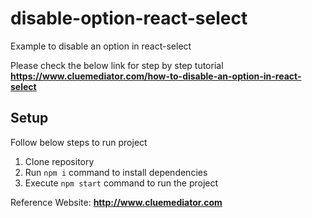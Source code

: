 # disable-option-react-select
Example to disable an option in react-select

Please check the below link for step by step tutorial
**https://www.cluemediator.com/how-to-disable-an-option-in-react-select**

## Setup
Follow below steps to run project

1. Clone repository
2. Run `npm i` command to install dependencies
3. Execute `npm start` command to run the project

Reference Website: **http://www.cluemediator.com**
